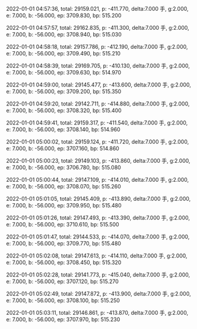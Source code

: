 2022-01-01 04:57:36, total: 29159.021, p: -411.770, delta:7.000 手, g:2.000, e: 7.000, b: -56.000, ep: 3709.830, bp: 515.200

2022-01-01 04:57:57, total: 29162.835, p: -411.300, delta:7.000 手, g:2.000, e: 7.000, b: -56.000, ep: 3708.940, bp: 515.030

2022-01-01 04:58:18, total: 29157.786, p: -412.190, delta:7.000 手, g:2.000, e: 7.000, b: -56.000, ep: 3709.490, bp: 515.210

2022-01-01 04:58:39, total: 29169.705, p: -410.130, delta:7.000 手, g:2.000, e: 7.000, b: -56.000, ep: 3709.630, bp: 514.970

2022-01-01 04:59:00, total: 29145.477, p: -413.600, delta:7.000 手, g:2.000, e: 7.000, b: -56.000, ep: 3709.200, bp: 515.350

2022-01-01 04:59:20, total: 29142.711, p: -414.880, delta:7.000 手, g:2.000, e: 7.000, b: -56.000, ep: 3708.320, bp: 515.400

2022-01-01 04:59:41, total: 29159.317, p: -411.540, delta:7.000 手, g:2.000, e: 7.000, b: -56.000, ep: 3708.140, bp: 514.960

2022-01-01 05:00:02, total: 29159.124, p: -411.720, delta:7.000 手, g:2.000, e: 7.000, b: -56.000, ep: 3707.160, bp: 514.860

2022-01-01 05:00:23, total: 29149.103, p: -413.860, delta:7.000 手, g:2.000, e: 7.000, b: -56.000, ep: 3706.780, bp: 515.080

2022-01-01 05:00:44, total: 29147.109, p: -414.010, delta:7.000 手, g:2.000, e: 7.000, b: -56.000, ep: 3708.070, bp: 515.260

2022-01-01 05:01:05, total: 29145.409, p: -413.890, delta:7.000 手, g:2.000, e: 7.000, b: -56.000, ep: 3709.950, bp: 515.480

2022-01-01 05:01:26, total: 29147.493, p: -413.390, delta:7.000 手, g:2.000, e: 7.000, b: -56.000, ep: 3710.610, bp: 515.500

2022-01-01 05:01:47, total: 29144.533, p: -414.070, delta:7.000 手, g:2.000, e: 7.000, b: -56.000, ep: 3709.770, bp: 515.480

2022-01-01 05:02:08, total: 29147.613, p: -414.110, delta:7.000 手, g:2.000, e: 7.000, b: -56.000, ep: 3708.450, bp: 515.320

2022-01-01 05:02:28, total: 29141.773, p: -415.040, delta:7.000 手, g:2.000, e: 7.000, b: -56.000, ep: 3707.120, bp: 515.270

2022-01-01 05:02:49, total: 29147.872, p: -413.900, delta:7.000 手, g:2.000, e: 7.000, b: -56.000, ep: 3708.100, bp: 515.250

2022-01-01 05:03:11, total: 29146.861, p: -413.870, delta:7.000 手, g:2.000, e: 7.000, b: -56.000, ep: 3707.970, bp: 515.230